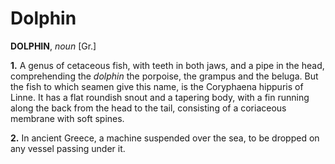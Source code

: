 # Dolphin

**DOLPHIN**, _noun_ \[Gr.\]

**1.** A genus of cetaceous fish, with teeth in both jaws, and a pipe in the head, comprehending the _dolphin_ the porpoise, the grampus and the beluga. But the fish to which seamen give this name, is the Coryphaena hippuris of Linne. It has a flat roundish snout and a tapering body, with a fin running along the back from the head to the tail, consisting of a coriaceous membrane with soft spines.

**2.** In ancient Greece, a machine suspended over the sea, to be dropped on any vessel passing under it.